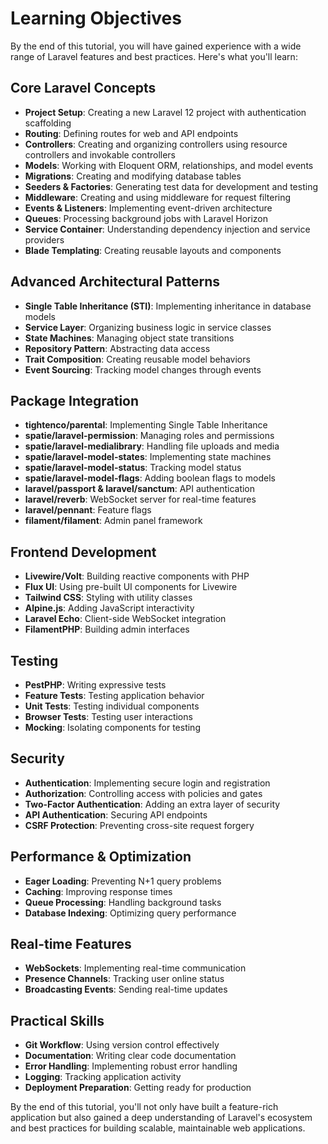 # Learning Objectives

<link rel="stylesheet" href="../assets/css/styles.css">

By the end of this tutorial, you will have gained experience with a wide range of Laravel features and best practices. Here's what you'll learn:

## Core Laravel Concepts

- **Project Setup**: Creating a new Laravel 12 project with authentication scaffolding
- **Routing**: Defining routes for web and API endpoints
- **Controllers**: Creating and organizing controllers using resource controllers and invokable controllers
- **Models**: Working with Eloquent ORM, relationships, and model events
- **Migrations**: Creating and modifying database tables
- **Seeders & Factories**: Generating test data for development and testing
- **Middleware**: Creating and using middleware for request filtering
- **Events & Listeners**: Implementing event-driven architecture
- **Queues**: Processing background jobs with Laravel Horizon
- **Service Container**: Understanding dependency injection and service providers
- **Blade Templating**: Creating reusable layouts and components

## Advanced Architectural Patterns

- **Single Table Inheritance (STI)**: Implementing inheritance in database models
- **Service Layer**: Organizing business logic in service classes
- **State Machines**: Managing object state transitions
- **Repository Pattern**: Abstracting data access
- **Trait Composition**: Creating reusable model behaviors
- **Event Sourcing**: Tracking model changes through events

## Package Integration

- **tightenco/parental**: Implementing Single Table Inheritance
- **spatie/laravel-permission**: Managing roles and permissions
- **spatie/laravel-medialibrary**: Handling file uploads and media
- **spatie/laravel-model-states**: Implementing state machines
- **spatie/laravel-model-status**: Tracking model status
- **spatie/laravel-model-flags**: Adding boolean flags to models
- **laravel/passport & laravel/sanctum**: API authentication
- **laravel/reverb**: WebSocket server for real-time features
- **laravel/pennant**: Feature flags
- **filament/filament**: Admin panel framework

## Frontend Development

- **Livewire/Volt**: Building reactive components with PHP
- **Flux UI**: Using pre-built UI components for Livewire
- **Tailwind CSS**: Styling with utility classes
- **Alpine.js**: Adding JavaScript interactivity
- **Laravel Echo**: Client-side WebSocket integration
- **FilamentPHP**: Building admin interfaces

## Testing

- **PestPHP**: Writing expressive tests
- **Feature Tests**: Testing application behavior
- **Unit Tests**: Testing individual components
- **Browser Tests**: Testing user interactions
- **Mocking**: Isolating components for testing

## Security

- **Authentication**: Implementing secure login and registration
- **Authorization**: Controlling access with policies and gates
- **Two-Factor Authentication**: Adding an extra layer of security
- **API Authentication**: Securing API endpoints
- **CSRF Protection**: Preventing cross-site request forgery

## Performance & Optimization

- **Eager Loading**: Preventing N+1 query problems
- **Caching**: Improving response times
- **Queue Processing**: Handling background tasks
- **Database Indexing**: Optimizing query performance

## Real-time Features

- **WebSockets**: Implementing real-time communication
- **Presence Channels**: Tracking user online status
- **Broadcasting Events**: Sending real-time updates

## Practical Skills

- **Git Workflow**: Using version control effectively
- **Documentation**: Writing clear code documentation
- **Error Handling**: Implementing robust error handling
- **Logging**: Tracking application activity
- **Deployment Preparation**: Getting ready for production

By the end of this tutorial, you'll not only have built a feature-rich application but also gained a deep understanding of Laravel's ecosystem and best practices for building scalable, maintainable web applications.
